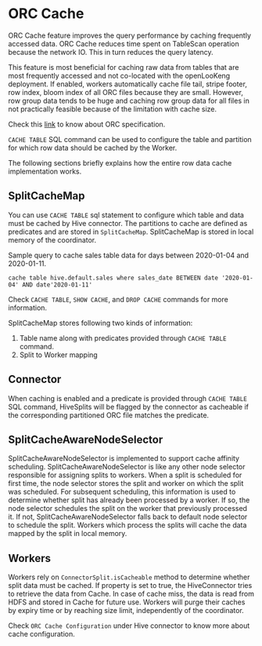 ORC Cache
=========
ORC Cache feature improves the query performance by caching frequently accessed data. ORC Cache reduces time spent on TableScan operation because the network IO. This in turn reduces the query latency.   

This feature is most beneficial for caching raw data from tables that are most frequently accessed and not co-located with the openLooKeng deployment. If enabled, workers automatically cache file tail, stripe footer, row index, bloom index of all ORC files because they are small. However, row group data tends to be huge and caching row group data for all files in not practically feasible because of the limitation with cache size.

Check this [link](https://orc.apache.org/specification/ORCv1/) to know about ORC specification.

``CACHE TABLE`` SQL command can be used to configure the table and partition for which row data should be cached by the Worker. 

The following sections briefly explains how the entire row data cache implementation works.

SplitCacheMap
-------------
You can use `CACHE TABLE` sql statement to configure which table and data must be cached by Hive connector. The partitions to cache are defined as predicates and are stored in `SplitCacheMap`. SplitCacheMap is stored in local memory of the coordinator.

Sample query to cache sales table data for days between 2020-01-04 and 2020-01-11.

  `cache table hive.default.sales where sales_date BETWEEN date '2020-01-04' AND date'2020-01-11'`

Check `CACHE TABLE`, `SHOW CACHE`, and `DROP CACHE` commands for more information.

SplitCacheMap stores following two kinds of information:
  1. Table name along with predicates provided through `CACHE TABLE` command.
  2. Split to Worker mapping

Connector
---------
When caching is enabled and a predicate is provided through ``CACHE TABLE`` SQL command, HiveSplits will be flagged by the connector as cacheable if the corresponding partitioned ORC file matches the predicate. 

SplitCacheAwareNodeSelector
---------------------------
 SplitCacheAwareNodeSelector is implemented to support cache affinity scheduling.  SplitCacheAwareNodeSelector is like any other node selector responsible for assigning splits to workers. When a split is scheduled for first time, the node selector stores the split and worker on which the split was scheduled. For subsequent scheduling, this information is used to determine whether split has already been processed by a worker.
If so, the node selector schedules the split on the worker that previously processed it. If not, SplitCacheAwareNodeSelector falls back to default node selector to schedule the split.  Workers which process the splits will cache the data mapped by the split in local memory.

Workers
-------
Workers rely on `ConnectorSplit.isCacheable` method to determine whether split data must be cached. If property is set to true, the HiveConnector tries to retrieve the data from Cache. In case of cache miss, the data is read from HDFS and stored in Cache for future use. Workers will purge their caches by expiry time or by reaching size limit, independently of the coordinator.

Check `ORC Cache Configuration` under Hive connector to know more about cache configuration.
